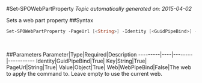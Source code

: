 #Set-SPOWebPartProperty
*Topic automatically generated on: 2015-04-02*

Sets a web part property
##Syntax
```powershell
Set-SPOWebPartProperty -PageUrl [<String>] -Identity [<GuidPipeBind>] -Key [<String>] -Value [<Object>] [-Web [<WebPipeBind>]]
```
&nbsp;

##Parameters
Parameter|Type|Required|Description
---------|----|--------|-----------
Identity|GuidPipeBind|True|
Key|String|True|
PageUrl|String|True|
Value|Object|True|
Web|WebPipeBind|False|The web to apply the command to. Leave empty to use the current web.
